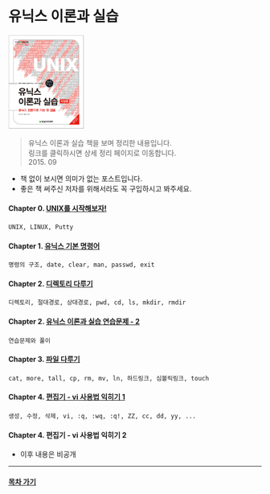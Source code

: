 유닉스 이론과 실습
===
<img width="30%" height="30%" src="../img/unixHanbit.png"></img>

>유닉스 이론과 실습 책을 보며 정리한 내용입니다.<br/>
>링크를 클릭하시면 상세 정리 페이지로 이동합니다. <br/>
> 2015. 09 <br/>

* 책 없이 보시면 의미가 없는 포스트입니다.
* 좋은 책 써주신 저자를 위해서라도 꼭 구입하시고 봐주세요.

#### Chapter 0. [UNIX를 시작해보자!](https://1ilsang.blog.me/220488881655)
```
UNIX, LINUX, Putty
```
#### Chapter 1. [유닉스 기본 명령어](https://1ilsang.blog.me/220488936306)
```
명령의 구조, date, clear, man, passwd, exit
```
#### Chapter 2. [디렉토리 다루기](https://1ilsang.blog.me/220489030159)
```
디렉토리, 절대경로, 상대경로, pwd, cd, ls, mkdir, rmdir
```
#### Chapter 2. [유닉스 이론과 실습 연습문제 - 2](https://1ilsang.blog.me/220489685242)
```
연습문제와 풀이
```
#### Chapter 3. [파일 다루기](https://1ilsang.blog.me/220490842826)
```
cat, more, tall, cp, rm, mv, ln, 하드링크, 심볼릭링크, touch
```
#### Chapter 4. [편집기 - vi 사용법 익히기 1](https://1ilsang.blog.me/220491837175)
```
생성, 수정, 삭제, vi, :q, :wq, :q!, ZZ, cc, dd, yy, ...
```
#### Chapter 4. 편집기 - vi 사용법 익히기 2
- 이후 내용은 비공개

- - -
#### [목차 가기](./../../../)
